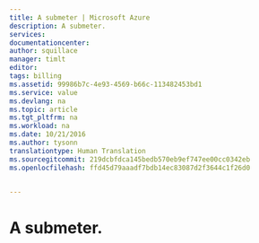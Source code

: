 ```yaml
---
title: A submeter | Microsoft Azure
description: A submeter.
services: 
documentationcenter: 
author: squillace
manager: timlt
editor: 
tags: billing
ms.assetid: 99986b7c-4e93-4569-b66c-113482453bd1
ms.service: value
ms.devlang: na
ms.topic: article
ms.tgt_pltfrm: na
ms.workload: na
ms.date: 10/21/2016
ms.author: tysonn
translationtype: Human Translation
ms.sourcegitcommit: 219dcbfdca145bedb570eb9ef747ee00cc0342eb
ms.openlocfilehash: ffd45d79aaadf7bdb14ec83087d2f3644c1f26d0


---
```

# <a name="to-be-submitted"></a>A submeter.



<!--HONumber=Nov16_HO2-->


